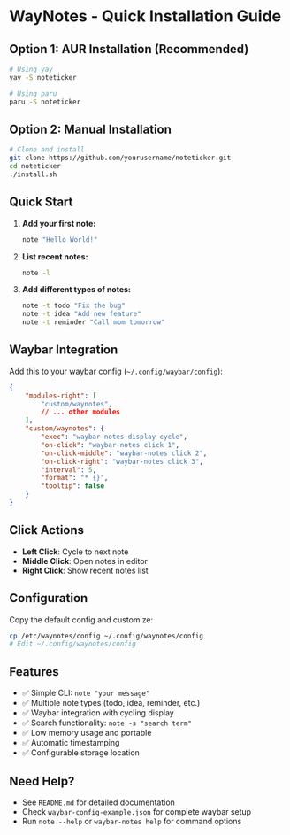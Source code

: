 # WayNotes - Quick Installation Guide

## Option 1: AUR Installation (Recommended)

```bash
# Using yay
yay -S noteticker

# Using paru  
paru -S noteticker
```

## Option 2: Manual Installation

```bash
# Clone and install
git clone https://github.com/yourusername/noteticker.git
cd noteticker
./install.sh
```

## Quick Start

1. **Add your first note:**
   ```bash
   note "Hello World!"
   ```

2. **List recent notes:**
   ```bash
   note -l
   ```

3. **Add different types of notes:**
   ```bash
   note -t todo "Fix the bug"
   note -t idea "Add new feature"
   note -t reminder "Call mom tomorrow"
   ```

## Waybar Integration

Add this to your waybar config (`~/.config/waybar/config`):

```json
{
    "modules-right": [
        "custom/waynotes",
        // ... other modules
    ],
    "custom/waynotes": {
        "exec": "waybar-notes display cycle",
        "on-click": "waybar-notes click 1",
        "on-click-middle": "waybar-notes click 2",
        "on-click-right": "waybar-notes click 3",
        "interval": 5,
        "format": "* {}",
        "tooltip": false
    }
}
```

## Click Actions

- **Left Click**: Cycle to next note
- **Middle Click**: Open notes in editor
- **Right Click**: Show recent notes list

## Configuration

Copy the default config and customize:

```bash
cp /etc/waynotes/config ~/.config/waynotes/config
# Edit ~/.config/waynotes/config
```

## Features

- ✅ Simple CLI: `note "your message"`
- ✅ Multiple note types (todo, idea, reminder, etc.)
- ✅ Waybar integration with cycling display
- ✅ Search functionality: `note -s "search term"`
- ✅ Low memory usage and portable
- ✅ Automatic timestamping
- ✅ Configurable storage location

## Need Help?

- See `README.md` for detailed documentation
- Check `waybar-config-example.json` for complete waybar setup
- Run `note --help` or `waybar-notes help` for command options
